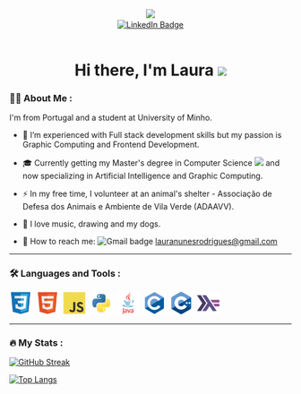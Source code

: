 <div id="header" align="center">
  <img src="https://media.giphy.com/media/kJV3yFjaVYtlP0CMOR/giphy.gif" width="100"/>
  
  <div id="badges">
    <a href="https://www.linkedin.com/in/laura-rodrigues-2040b2208/">
      <img src="https://img.shields.io/badge/LinkedIn-blue?style=for-the-badge&logo=linkedin&logoColor=white" alt="LinkedIn Badge"/>
    </a>
  </div>
  <img src="https://komarev.com/ghpvc/?username=Laura-Rodrigues&style=flat&color=blueviolet" alt=""/>
  
  <h1>
    Hi there, I'm Laura
    <img src="https://media.giphy.com/media/hvRJCLFzcasrR4ia7z/giphy.gif" width="30px"/>
  </h1>
</div>

### :woman_technologist: About Me :

I'm from Portugal and a student at University of Minho.

- :telescope: I’m experienced with Full stack development skills but my passion is Graphic Computing and Frontend Development.

- :mortar_board: Currently getting my Master's degree in Computer Science <img src="https://media.giphy.com/media/WUlplcMpOCEmTGBtBW/giphy.gif" width="30"> and now specializing in Artificial Intelligence and Graphic Computing.

- :zap: In my free time, I volunteer at an animal's shelter - Associação de Defesa dos Animais e Ambiente de Vila Verde (ADAAVV).

- :rainbow: I love music, drawing and my dogs. 

- :envelope_with_arrow: How to reach me: ![Gmail badge](https://img.shields.io/badge/-Gmail-red?style=flat&logo=Gmail&logoColor=white) lauranunesrodrigues@gmail.com

---

### :hammer_and_wrench: Languages and Tools :

<div>
  <img src="https://github.com/devicons/devicon/blob/master/icons/css3/css3-original.svg"  title="CSS" alt="CSS" width="40" height="40"/>&nbsp;
  <img src="https://github.com/devicons/devicon/blob/master/icons/html5/html5-original.svg" title="HTML" alt="HTML" width="40" height="40"/>&nbsp;
  <img src="https://github.com/devicons/devicon/blob/master/icons/javascript/javascript-original.svg" title="JavaScript" alt="JavaScript" width="40" height="40"/>&nbsp;
  <img src="https://github.com/devicons/devicon/blob/master/icons/python/python-original.svg" title="Python" alt="Python" width="40" height="40"/>&nbsp;
  <img src="https://github.com/devicons/devicon/blob/master/icons/java/java-original-wordmark.svg" title="Java" alt="Java" width="40" height="40"/>&nbsp;
  <img src="https://github.com/devicons/devicon/blob/master/icons/c/c-original.svg" title="C" alt="C" width="40" height="40"/>&nbsp;
  <img src="https://github.com/devicons/devicon/blob/master/icons/cplusplus/cplusplus-original.svg" title="C++" alt="C++" width="40" height="40"/>&nbsp;
  <img src="https://github.com/devicons/devicon/blob/master/icons/haskell/haskell-original.svg" title="Haskell" alt="Haskell" width="40" height="40"/>&nbsp;
</div>

---

### :fire: My Stats :

[![GitHub Streak](https://streak-stats.demolab.com?user=Laura-Rodrigues&theme=tokyonight&border_radius=20&background=45%2C7A15B9%2C0F0063)](https://git.io/streak-stats)

[![Top Langs](https://github-readme-stats.vercel.app/api/top-langs/?username=Laura-Rodrigues&layout=compact&theme=tokyonight&border_radius=20&bg_color=30%2C7A15B9%2C0F0063)](https://github.com/anuraghazra/github-readme-stats)

<!--
### Hi there 👋

**Laura-Rodrigues/Laura-Rodrigues** is a ✨ _special_ ✨ repository because its `README.md` (this file) appears on your GitHub profile.

Here are some ideas to get you started:

- 🔭 I’m currently working on ...
- 🌱 I’m currently learning ...
- 👯 I’m looking to collaborate on ...
- 🤔 I’m looking for help with ...
- 💬 Ask me about ...
- 📫 How to reach me: ...
- 😄 Pronouns: ...
- ⚡ Fun fact: ...
-->

